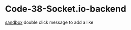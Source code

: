 # Code-38-Socket.io-backend

[sandbox](https://codesandbox.io/s/l55ml6w809)
double click message to add a like
